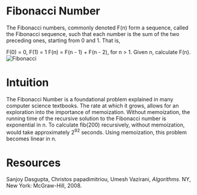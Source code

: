 # Fibonacci Number

The Fibonacci numbers, commonly denoted F(n) form a sequence, called the Fibonacci sequence, such that each number is the sum of the two preceding ones, starting from 0 and 1. That is,

F(0) = 0, F(1) = 1 F(n) = F(n - 1) + F(n - 2), for n > 1. Given n, calculate F(n).
![Fibonacci](https://github.com/radixon/UnitTest/assets/59415488/41381509-b4ec-46f9-9aa6-302b13341456)

# Intuition

The Fibonacci Number is a foundational problem explained in many computer science textbooks.  The rate at which it grows, allows for an exploration into the importance of memoization.  Without memoization, the running time of the recursive solution to the Fibonacci number is exponential in n.  To calculate fib(200) recursively, without memoization, would take approximately 2<sup>92</sup> seconds.  Using memoization, this problem becomes linear in n.

# Resources

Sanjoy Dasgupta, Christos papadimitriou, Umesh Vazirani, *Algorithms.* NY, New York: McGraw-Hill, 2008.
